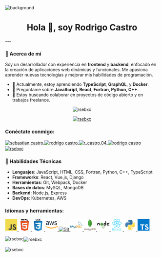 <!-- Imagen de fondo para el título -->
<img src="https://concepto.de/wp-content/uploads/2014/08/programacion-2-e1551291144973.jpg" alt="background" style="width:100%; height:200px; object-fit:cover;">


<h1 align="center">Hola 👋, soy Rodrigo Castro</h1>
---

### 💬 Acerca de mí

Soy un desarrollador con experiencia en **frontend** y **backend**, enfocado en la creación de aplicaciones web dinámicas y funcionales. Me apasiona aprender nuevas tecnologías y mejorar mis habilidades de programación.

- 🌱 Actualmente, estoy aprendiendo **TypeScript**, **GraphQL**, y **Docker**.
- 💬 Pregúntame sobre **JavaScript, React, Fortran, Python, C++**.
- 👯 Estoy buscando colaborar en proyectos de código abierto y en trabajos freelance.


<p align="center">
  <img src="https://komarev.com/ghpvc/?username=rsebxc&label=Profile%20views&color=0e75b6&style=flat" alt="rsebxc" />
</p>

<p align="center">
  <a href="https://github.com/ryo-ma/github-profile-trophy"><img src="https://github-profile-trophy.vercel.app/?username=rsebxc&theme=darkhub" alt="rsebxc" /></a>
</p>

<h3 align="left">Conéctate conmigo:</h3>
<p align="left">
  <a href="https://linkedin.com/in/sebastian castro" target="blank">
    <img align="center" src="https://raw.githubusercontent.com/rahuldkjain/github-profile-readme-generator/master/src/images/icons/Social/linked-in-alt.svg" alt="sebastian castro" height="30" width="40" />
  </a>
  <a href="https://fb.com/rodrigo castro" target="blank">
    <img align="center" src="https://raw.githubusercontent.com/rahuldkjain/github-profile-readme-generator/master/src/images/icons/Social/facebook.svg" alt="rodrigo castro" height="30" width="40" />
  </a>
  <a href="https://instagram.com/r_castro.04" target="blank">
    <img align="center" src="https://raw.githubusercontent.com/rahuldkjain/github-profile-readme-generator/master/src/images/icons/Social/instagram.svg" alt="r_castro.04" height="30" width="40" />
  </a>
  <a href="https://www.youtube.com/c/rodrigo castro" target="blank">
    <img align="center" src="https://raw.githubusercontent.com/rahuldkjain/github-profile-readme-generator/master/src/images/icons/Social/youtube.svg" alt="rodrigo castro" height="30" width="40" />
  </a>
  <a href="https://discord.gg/rsebxc" target="blank">
    <img align="center" src="https://raw.githubusercontent.com/rahuldkjain/github-profile-readme-generator/master/src/images/icons/Social/discord.svg" alt="rsebxc" height="30" width="40" />
  </a>
</p>

<h3 align="left">🚀 Habilidades Técnicas</h3>

- **Lenguajes**: JavaScript, HTML, CSS, Fortran, Python, C++, TypeScript
- **Frameworks**: React, Vue.js, Django
- **Herramientas**: Git, Webpack, Docker
- **Bases de datos**: MySQL, MongoDB
- **Backend**: Node.js, Express
- **DevOps**: Kubernetes, AWS

<h3 align="left">Idiomas y herramientas:</h3>
<p align="left">
    <a href="https://developer.mozilla.org/es-ES/docs/Web/JavaScript" target="_blank" rel="noreferrer"> 
        <img src="https://raw.githubusercontent.com/devicons/devicon/master/icons/javascript/javascript-original.svg" alt="JavaScript" width="40" height="40"/> 
    </a>
    <a href="https://www.w3.org/html/" target="_blank" rel="noreferrer"> 
        <img src="https://raw.githubusercontent.com/devicons/devicon/master/icons/html5/html5-original-wordmark.svg" alt="HTML5" width="40" height="40"/> 
    </a>
    <a href="https://www.w3schools.com/css/" target="_blank" rel="noreferrer">
        <img src="https://raw.githubusercontent.com/devicons/devicon/master/icons/css3/css3-original-wordmark.svg" alt="CSS3" width="40" height="40"/>
    </a>
    <a href="https://aws.amazon.com" target="_blank" rel="noreferrer"> 
        <img src="https://raw.githubusercontent.com/devicons/devicon/master/icons/amazonwebservices/amazonwebservices-original-wordmark.svg" alt="AWS" width="40" height="40"/> 
    </a>
    <a href="https://git-scm.com/" target="_blank" rel="noreferrer"> 
        <img src="https://www.vectorlogo.zone/logos/git-scm/git-scm-icon.svg" alt="Git" width="40" height="40"/> 
    </a>
    <a href="https://www.mysql.com/" target="_blank" rel="noreferrer"> 
        <img src="https://raw.githubusercontent.com/devicons/devicon/master/icons/mysql/mysql-original-wordmark.svg" alt="MySQL" width="40" height="40"/> 
    </a>
    <a href="https://www.mongodb.com/" target="_blank" rel="noreferrer"> 
        <img src="https://raw.githubusercontent.com/devicons/devicon/master/icons/mongodb/mongodb-original-wordmark.svg" alt="MongoDB" width="40" height="40"/> 
    </a>
    <a href="https://nodejs.org" target="_blank" rel="noreferrer"> 
        <img src="https://raw.githubusercontent.com/devicons/devicon/master/icons/nodejs/nodejs-original-wordmark.svg" alt="Node.js" width="40" height="40"/> 
    </a>
    <a href="https://reactjs.org/" target="_blank" rel="noreferrer"> 
        <img src="https://raw.githubusercontent.com/devicons/devicon/master/icons/react/react-original-wordmark.svg" alt="React" width="40" height="40"/> 
    </a>
    <a href="https://www.python.org" target="_blank" rel="noreferrer"> 
        <img src="https://raw.githubusercontent.com/devicons/devicon/master/icons/python/python-original.svg" alt="Python" width="40" height="40"/> 
    </a>
    <a href="https://www.typescriptlang.org/" target="_blank" rel="noreferrer"> 
        <img src="https://raw.githubusercontent.com/devicons/devicon/master/icons/typescript/typescript-original.svg" alt="TypeScript" width="40" height="40"/> 
    </a>
</p>

<p>
  <img align="left" src="https://github-readme-stats.vercel.app/api/top-langs?username=rsebxc&show_icons=true&locale=es&layout=compact" alt="rsebxc" />
</p>

<p>
  <img align="center" src="https://github-readme-stats.vercel.app/api?username=rsebxc&show_icons=true&locale=es" alt="rsebxc" />
</p>

<p>
  <img align="center" src="https://github-readme-streak-stats.herokuapp.com/?user=rsebxc&" alt="rsebxc" />
</p>
